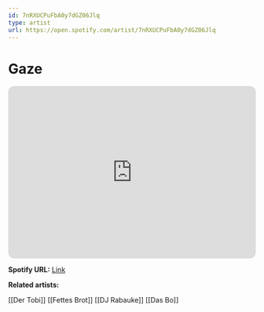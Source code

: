 ```yaml
---
id: 7nRXUCPuFbA0y7dGZ06Jlq
type: artist
url: https://open.spotify.com/artist/7nRXUCPuFbA0y7dGZ06Jlq
---
```

# Gaze

<iframe style="border-radius:12px" src="https://open.spotify.com/embed/artist/7nRXUCPuFbA0y7dGZ06Jlq" width="100%" height="352" frameBorder="0" allowfullscreen="" allow="autoplay; clipboard-write; encrypted-media; fullscreen; picture-in-picture" loading="lazy"></iframe>

**Spotify URL:** [Link](https://open.spotify.com/artist/7nRXUCPuFbA0y7dGZ06Jlq)

**Related artists:**

[[Der Tobi]]
[[Fettes Brot]]
[[DJ Rabauke]]
[[Das Bo]]
